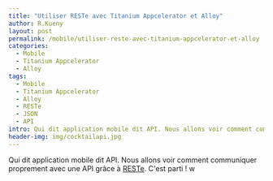 ```yaml
---
title: "Utiliser RESTe avec Titanium Appcelerator et Alloy"
author: R.Kueny
layout: post
permalink: /mobile/utiliser-reste-avec-titanium-appcelerator-et-alloy
categories:
  - Mobile
  - Titanium Appcelerator
  - Alloy
tags:
  - Mobile
  - Titanium Appcelerator
  - Alloy
  - RESTe
  - JSON
  - API
intro: Qui dit application mobile dit API. Nous allons voir comment communiquer proprement avec une API grâce à RESTe. C'est parti !
header-img: img/cocktailapi.jpg
---
```


Qui dit application mobile dit API. Nous allons voir comment communiquer proprement avec une API grâce à [RESTe](https://github.com/jasonkneen/RESTe). C'est parti !
w
